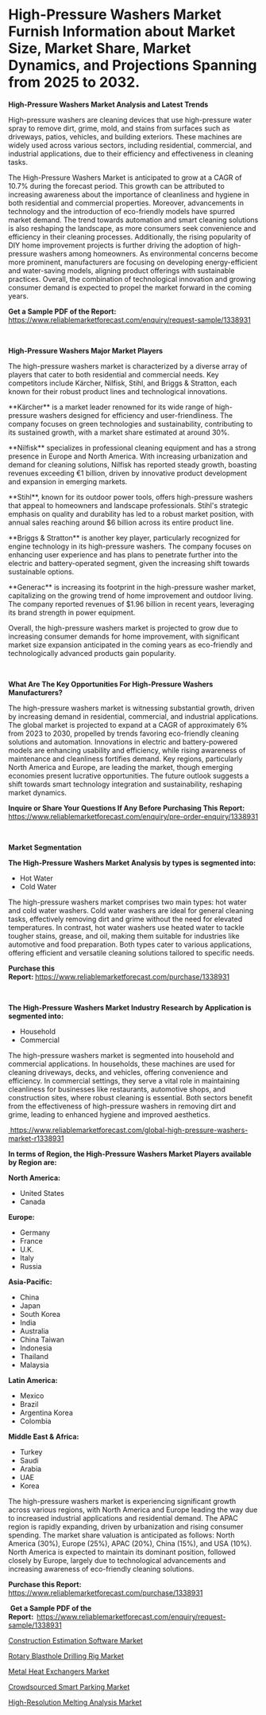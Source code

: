 <p><h1>High-Pressure Washers Market Furnish Information about Market Size, Market Share, Market Dynamics, and Projections Spanning from 2025 to 2032.</h1></p><p><strong>High-Pressure Washers Market Analysis and Latest Trends</strong></p>
<p><p>High-pressure washers are cleaning devices that use high-pressure water spray to remove dirt, grime, mold, and stains from surfaces such as driveways, patios, vehicles, and building exteriors. These machines are widely used across various sectors, including residential, commercial, and industrial applications, due to their efficiency and effectiveness in cleaning tasks.</p><p>The High-Pressure Washers Market is anticipated to grow at a CAGR of 10.7% during the forecast period. This growth can be attributed to increasing awareness about the importance of cleanliness and hygiene in both residential and commercial properties. Moreover, advancements in technology and the introduction of eco-friendly models have spurred market demand. The trend towards automation and smart cleaning solutions is also reshaping the landscape, as more consumers seek convenience and efficiency in their cleaning processes. Additionally, the rising popularity of DIY home improvement projects is further driving the adoption of high-pressure washers among homeowners. As environmental concerns become more prominent, manufacturers are focusing on developing energy-efficient and water-saving models, aligning product offerings with sustainable practices. Overall, the combination of technological innovation and growing consumer demand is expected to propel the market forward in the coming years.</p></p>
<p><strong>Get a Sample PDF of the Report:&nbsp;</strong> <a href="https://www.reliablemarketforecast.com/enquiry/request-sample/1338931?utm_campaign=2011&utm_medium=2&utm_source=Github&utm_content=ia&utm_term=08012025&utm_id=high-pressure-washers">https://www.reliablemarketforecast.com/enquiry/request-sample/1338931</a></p>
<p>&nbsp;</p>
<p><strong>High-Pressure Washers Major Market Players</strong></p>
<p><p>The high-pressure washers market is characterized by a diverse array of players that cater to both residential and commercial needs. Key competitors include Kärcher, Nilfisk, Stihl, and Briggs & Stratton, each known for their robust product lines and technological innovations.</p><p>**Kärcher** is a market leader renowned for its wide range of high-pressure washers designed for efficiency and user-friendliness. The company focuses on green technologies and sustainability, contributing to its sustained growth, with a market share estimated at around 30%. </p><p>**Nilfisk** specializes in professional cleaning equipment and has a strong presence in Europe and North America. With increasing urbanization and demand for cleaning solutions, Nilfisk has reported steady growth, boasting revenues exceeding €1 billion, driven by innovative product development and expansion in emerging markets.</p><p>**Stihl**, known for its outdoor power tools, offers high-pressure washers that appeal to homeowners and landscape professionals. Stihl's strategic emphasis on quality and durability has led to a robust market position, with annual sales reaching around $6 billion across its entire product line. </p><p>**Briggs & Stratton** is another key player, particularly recognized for engine technology in its high-pressure washers. The company focuses on enhancing user experience and has plans to penetrate further into the electric and battery-operated segment, given the increasing shift towards sustainable options.</p><p>**Generac** is increasing its footprint in the high-pressure washer market, capitalizing on the growing trend of home improvement and outdoor living. The company reported revenues of $1.96 billion in recent years, leveraging its brand strength in power equipment.</p><p>Overall, the high-pressure washers market is projected to grow due to increasing consumer demands for home improvement, with significant market size expansion anticipated in the coming years as eco-friendly and technologically advanced products gain popularity.</p></p>
<p>&nbsp;</p>
<p><strong>What Are The Key Opportunities For High-Pressure Washers Manufacturers?</strong></p>
<p><p>The high-pressure washers market is witnessing substantial growth, driven by increasing demand in residential, commercial, and industrial applications. The global market is projected to expand at a CAGR of approximately 6% from 2023 to 2030, propelled by trends favoring eco-friendly cleaning solutions and automation. Innovations in electric and battery-powered models are enhancing usability and efficiency, while rising awareness of maintenance and cleanliness fortifies demand. Key regions, particularly North America and Europe, are leading the market, though emerging economies present lucrative opportunities. The future outlook suggests a shift towards smart technology integration and sustainability, reshaping market dynamics.</p></p>
<p><strong>Inquire or Share Your Questions If Any Before Purchasing This Report:</strong> <a href="https://www.reliablemarketforecast.com/enquiry/pre-order-enquiry/1338931?utm_campaign=2011&utm_medium=2&utm_source=Github&utm_content=ia&utm_term=08012025&utm_id=high-pressure-washers">https://www.reliablemarketforecast.com/enquiry/pre-order-enquiry/1338931</a></p>
<p>&nbsp;</p>
<p><strong>Market Segmentation</strong></p>
<p><strong>The High-Pressure Washers Market Analysis by types is segmented into:</strong></p>
<p><ul><li>Hot Water</li><li>Cold Water</li></ul></p>
<p><p>The high-pressure washers market comprises two main types: hot water and cold water washers. Cold water washers are ideal for general cleaning tasks, effectively removing dirt and grime without the need for elevated temperatures. In contrast, hot water washers use heated water to tackle tougher stains, grease, and oil, making them suitable for industries like automotive and food preparation. Both types cater to various applications, offering efficient and versatile cleaning solutions tailored to specific needs.</p></p>
<p><strong>Purchase this Report:&nbsp;</strong><a href="https://www.reliablemarketforecast.com/purchase/1338931?utm_campaign=2011&utm_medium=2&utm_source=Github&utm_content=ia&utm_term=08012025&utm_id=high-pressure-washers">https://www.reliablemarketforecast.com/purchase/1338931</a></p>
<p>&nbsp;</p>
<p><strong>The High-Pressure Washers Market Industry Research by Application is segmented into:</strong></p>
<p><ul><li>Household</li><li>Commercial</li></ul></p>
<p><p>The high-pressure washers market is segmented into household and commercial applications. In households, these machines are used for cleaning driveways, decks, and vehicles, offering convenience and efficiency. In commercial settings, they serve a vital role in maintaining cleanliness for businesses like restaurants, automotive shops, and construction sites, where robust cleaning is essential. Both sectors benefit from the effectiveness of high-pressure washers in removing dirt and grime, leading to enhanced hygiene and improved aesthetics.</p></p>
<p><a href="https://www.reliablemarketforecast.com/global-high-pressure-washers-market-r1338931?utm_campaign=2011&utm_medium=2&utm_source=Github&utm_content=ia&utm_term=08012025&utm_id=high-pressure-washers">&nbsp;https://www.reliablemarketforecast.com/global-high-pressure-washers-market-r1338931</a></p>
<p><strong>In terms of Region, the High-Pressure Washers Market Players available by Region are:</strong></p>
<p>
    <p> <strong> North America: </strong>
        <ul>
            <li>United States</li>
            <li>Canada</li>
        </ul>
        </p> 
    <p> <strong> Europe: </strong>
        <ul>
            <li>Germany</li>
            <li>France</li>
            <li>U.K.</li>
            <li>Italy</li>
            <li>Russia</li>
        </ul>
        </p> 
    <p> <strong> Asia-Pacific: </strong>
        <ul>
            <li>China</li>
            <li>Japan</li>
            <li>South Korea</li>
            <li>India</li>
            <li>Australia</li>
            <li>China Taiwan</li>
            <li>Indonesia</li>
            <li>Thailand</li>
            <li>Malaysia</li>
        </ul>
        </p> 
    <p> <strong> Latin America: </strong>
        <ul>
            <li>Mexico</li>
            <li>Brazil</li>
            <li>Argentina Korea</li>
            <li>Colombia</li>
        </ul>
        </p> 
    <p> <strong> Middle East & Africa: </strong>
        <ul>
            <li>Turkey</li>
            <li>Saudi</li>
            <li>Arabia</li>
            <li>UAE</li>
            <li>Korea</li>
        </ul>
    </p>
    </p>
<p><p>The high-pressure washers market is experiencing significant growth across various regions, with North America and Europe leading the way due to increased industrial applications and residential demand. The APAC region is rapidly expanding, driven by urbanization and rising consumer spending. The market share valuation is anticipated as follows: North America (30%), Europe (25%), APAC (20%), China (15%), and USA (10%). North America is expected to maintain its dominant position, followed closely by Europe, largely due to technological advancements and increasing awareness of eco-friendly cleaning solutions.</p></p>
<p><strong>Purchase this Report: </strong><a href="https://www.reliablemarketforecast.com/purchase/1338931?utm_campaign=2011&utm_medium=2&utm_source=Github&utm_content=ia&utm_term=08012025&utm_id=high-pressure-washers">https://www.reliablemarketforecast.com/purchase/1338931</a></p>
<p>&nbsp;<strong>Get a Sample PDF of the Report:&nbsp;&nbsp;</strong><a href="https://www.reliablemarketforecast.com/enquiry/request-sample/1338931?utm_campaign=2011&utm_medium=2&utm_source=Github&utm_content=ia&utm_term=08012025&utm_id=high-pressure-washers">https://www.reliablemarketforecast.com/enquiry/request-sample/1338931</a></p>
<p><strong></strong></p>
<p><p><a href="https://www.linkedin.com/pulse/decoding-construction-estimation-software-market-signals-growth-algorithms-bgaac?utm_campaign=2011&utm_medium=2&utm_source=Github&utm_content=ia&utm_term=08012025&utm_id=high-pressure-washers">Construction Estimation Software Market</a></p><p><a href="https://www.linkedin.com/pulse/examining-rotary-blasthole-drilling-rig-market-globally-latest-trends-grgke?utm_campaign=2011&utm_medium=2&utm_source=Github&utm_content=ia&utm_term=08012025&utm_id=high-pressure-washers">Rotary Blasthole Drilling Rig Market</a></p><p><a href="https://www.linkedin.com/pulse/global-analysis-metal-heat-exchangers-market-size-scope-2025-2032-company-ztlue?utm_campaign=2011&utm_medium=2&utm_source=Github&utm_content=ia&utm_term=08012025&utm_id=high-pressure-washers">Metal Heat Exchangers Market</a></p><p><a href="https://www.linkedin.com/pulse/strategic-forecast-crowdsourced-smart-parking-market-growth-trends-size-nt2zc?utm_campaign=2011&utm_medium=2&utm_source=Github&utm_content=ia&utm_term=08012025&utm_id=high-pressure-washers">Crowdsourced Smart Parking Market</a></p><p><a href="https://www.linkedin.com/pulse/high-resolution-melting-analysis-market-characterized-rapid-growth-projected-enwae?utm_campaign=2011&utm_medium=2&utm_source=Github&utm_content=ia&utm_term=08012025&utm_id=high-pressure-washers">High-Resolution Melting Analysis Market</a></p></p>